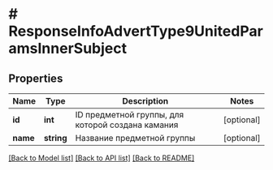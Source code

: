 # # ResponseInfoAdvertType9UnitedParamsInnerSubject

## Properties

Name | Type | Description | Notes
------------ | ------------- | ------------- | -------------
**id** | **int** | ID предметной группы, для которой создана камания | [optional]
**name** | **string** | Название предметной группы | [optional]

[[Back to Model list]](../../README.md#models) [[Back to API list]](../../README.md#endpoints) [[Back to README]](../../README.md)
